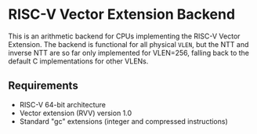 [//]: # (SPDX-License-Identifier: CC-BY-4.0)

# RISC-V Vector Extension Backend

This is an arithmetic backend for CPUs implementing the RISC-V Vector Extension. The backend is functional for all physical `VLEN`, but the NTT and inverse NTT are so far only implemented for VLEN=256, falling back to the default C implementations for other VLENs.

## Requirements

- RISC-V 64-bit architecture
- Vector extension (RVV) version 1.0
- Standard "gc" extensions (integer and compressed instructions)
